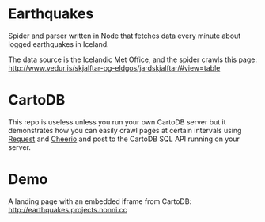 # Earthquakes
Spider and parser written in Node that fetches data every minute about logged earthquakes in Iceland. 

The data source is the Icelandic Met Office, and the spider crawls this page: http://www.vedur.is/skjalftar-og-eldgos/jardskjalftar/#view=table

# CartoDB
This repo is useless unless you run your own CartoDB server but it demonstrates how you can easily crawl pages at certain intervals using <a href="https://www.npmjs.com/package/request">Request</a> and <a href="https://www.npmjs.com/package/cheerio">Cheerio</a> and post to the CartoDB SQL API running on your server.

# Demo
A landing page with an embedded iframe from CartoDB:
http://earthquakes.projects.nonni.cc
